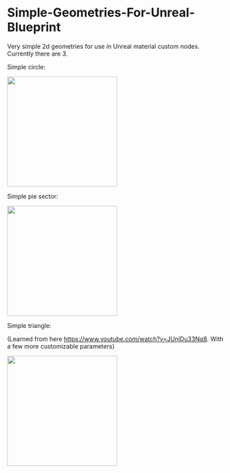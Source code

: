 # Simple-Geometries-For-Unreal-Blueprint
Very simple 2d geometries for use in Unreal material custom nodes.
Currently there are 3.


Simple circle:

<img src="https://github.com/ninjaduan/Simple-Geometries-For-Unreal-Blueprint/blob/main/custom_Circle.jpg" width="256"/>


Simple pie sector:

<img src="https://github.com/ninjaduan/Simple-Geometries-For-Unreal-Blueprint/blob/main/custom_PieSector.jpg" width="256"/>


Simple triangle:

(Learned from here https://www.youtube.com/watch?v=JUnjDu33Nq8. With a few more customizable parameters)

<img src="https://github.com/ninjaduan/Simple-Geometries-For-Unreal-Blueprint/blob/main/custom_Triangle.jpg" width="256"/>
